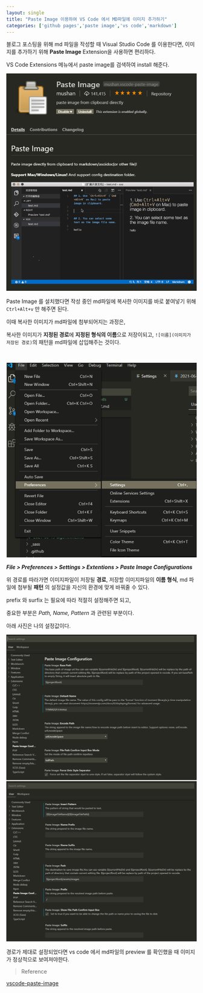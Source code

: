 ```yaml
---
layout: single
title: "Paste Image 이용하여 VS Code 에서 MD파일에 이미지 추가하기"
categories: ['github pages','paste image','vs code','markdown']
---
```


블로그 포스팅을 위해 md 파일을 작성할 때 Visual Studio Code 를 이용한다면, 이미지를 추가하기 위해 **Paste Image** Extension을 사용하면 편리하다.

VS Code Extensions 메뉴에서 paste image를 검색하여 install 해준다.

![210615141506.png](/assets/images/210615141506.png) 

Paste Image 를 설치했다면 작성 중인 md파일에 복사한 이미지를 바로 붙여넣기 위해 `Ctrl+Alt+v` 만 해주면 된다.

이때 복사한 이미지가 md파일에 첨부되어지는 과정은, 

복사한 이미지가 **지정된 경로**에 **지정된 형식의 이름**으로 저장이되고, `![이름](이미지가 저장된 경로)`의 패턴을 md파일에 삽입해주는 것이다.

<br>

![210618161255.png](/assets/images/210618161255.png)

***File > Preferences > Settings > Extentions > Paste Image Configurations***

위 경로를 따라가면 이미지파일이 저장될 **경로**, 저장할 이미지파일의 **이름 형식**, md 파일에 첨부될 **패턴** 의 설정값을 자신의 환경에 맞게 바꿔줄 수 있다. 

prefix 와 surfix 는 필요에 따라 적절히 설정해주면 되고,

중요한 부분은 *Path, Name, Pattern* 과 관련된 부분이다.

아래 사진은 나의 설정값이다.

![210618161343.png](/assets/images/210618161343.png)
![210618161404.png](/assets/images/210618161404.png)

경로가 제대로 설정되었다면 vs code 에서 md파일의 preview 를 확인했을 때 이미지가 정상적으로 보여져야한다. 

>Reference

[vscode-paste-image](https://marketplace.visualstudio.com/items?itemName=mushan.vscode-paste-image)